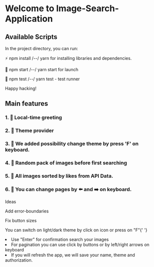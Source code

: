 # Welcome to Image-Search-Application

## Available Scripts

In the project directory, you can run:

⚡ npm install /--/ yarn for installing libraries and dependencies.

🚀 npm start /--/ yarn start for launch

🦉 npm test /--/ yarn test - test runner

Happy hacking!

## Main features

### 1. 💯 Local-time greeting 

### 2. 💯 Theme provider

### 3. 💯 We added possibility change theme by press 'F' on keyboard. 

### 4. 💯 Random pack of images before first searching

### 5. 💯 All images sorted by likes from API Data.

### 6. 💯 You can change pages by ⬅️ and ➡️ on keyboard.






Ideas

<!-- Add css theme-provider -->

<!-- Add local-time greeting and theme-provider -->

<!-- Add random first images -->

<!-- Add loading -->

<!-- Add login store -->

<!-- Add routing -->

Add error-boundaries

<!-- add <Notification /> -->

Fix button sizes

<!-- Add dictionary -->

<!-- add sorting images by like on the page -->

You can switch on light/dark theme by click on icon or press on
"F"{' '}

</li>
<li>Use "Enter" for confirmation search your images</li>
<li>
For pagination you can use click by buttons or by left/right
arrows on keyboard
</li>
<li>
If you will refresh the app, we will save your name, theme and
authorization.
